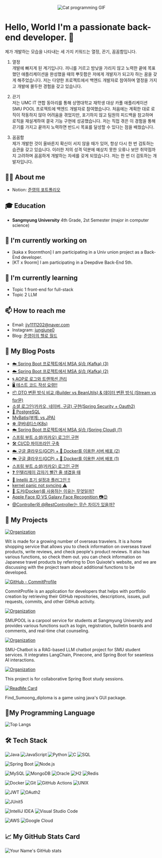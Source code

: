 <p align="center">
  <img src="https://media0.giphy.com/media/v1.Y2lkPTc5MGI3NjExbHp6bmtjZmJieXdoN2kwcnBla29tdTQ1dDh2Y3lzc2xhN21tZTN6YyZlcD12MV9pbnRlcm5hbF9naWZfYnlfaWQmY3Q9Zw/aNqEFrYVnsS52/giphy.gif" alt="Cat programming GIF">
</p>

# Hello, World I'm a passionate back-end developer. 👋

 
제가 개발하는 모습을 나타내는 세 가지 키워드는 열정, 끈기, 꼼꼼함입니다.

1. 열정 <br>
개발에 빠지게 된 계기입니다. 끼니를 거르고 밤낮을 가리지 않고 노력한 끝에 목표했던 애플리케이션을 완성했을 때의 뿌듯함은 저에게 개발자가 되고자 하는 꿈을 갖게 해주었습니다. 저는 다양한 프로젝트에서 백엔드 개발자로 참여하며 열정을 가지고 개발에 몰두한 경험을 갖고 있습니다.

2. 끈기 <br>
저는 UMC IT 연합 동아리를 통해 상명대학교 재학생 대상 카풀 애플리케이션 SMU POOL 프로젝트에 백엔드 개발자로 참여했습니다. 처음에는 계획한 대로 로직이 작동하지 않아 어려움을 겪었지만, 포기하지 않고 팀원의 피드백을 참고하며 로직을 재설계하여 결국 기능 구현에 성공했습니다. 저는 직접 겪은 이 경험을 통해 끈기를 가지고 끝까지 노력하면 반드시 목표를 달성할 수 있다는 점을 배웠습니다.

3. 꼼꼼함 <br>
제가 개발한 것이 올바른지 확신이 서지 않을 때가 있어, 항상 다시 한 번 검토하는 습관을 갖고 있습니다. 이러한 저의 성격 덕분에 예상치 못한 오류나 보안 취약점까지 고려하며 꼼꼼하게 개발하는 자세를 갖게 되었습니다. 저는 한 번 더 검토하는 개발자입니다.

## 👨‍💻 About me

- Notion: [준영의 포트폴리오](https://reflective-gruyere-28d.notion.site/1e8844bc141a8020a1dee3f6d60d0743?pvs=73)
  
## 🎓 Education

- **Sangmyung University**
  4th Grade, 2st Semester (major in computer science)

## 🔭 I'm currently working on

- [kaka x 9oormthon] I am participating in a Univ union project as a Back-End developer.
- [KT x 9oorm] I am participating in a Deepdive Back-End 5th.

## 🌱 I'm currently learning

- Topic 1 front-end for full-stack
- Topic 2 LLM 

## 📫 How to reach me

- Email: [jjy1111202@naver.com](mailto:jjy1111202@naver.com)
- Instagram: [jungjune0](https://www.instagram.com/jungjune0/)
- Blog: [준영이의 헬로 월드](https://blog.naver.com/jungjune0)

## 📕 My Blog Posts
- [☁️ Spring Boot 프로젝트에서 MSA 실습 (Kafka) (3)](https://blog.naver.com/jungjune0/224003342477)
- [☁️ Spring Boot 프로젝트에서 MSA 실습 (Kafka) (2)](https://blog.naver.com/jungjune0/224002001963)
- [🌀 AOP로 로그와 트랜잭션 관리 ](https://blog.naver.com/jungjune0/224019842776)
- [🖥️ 테스트 코드 작성 요령!!](https://blog.naver.com/jungjune0/224018535139)
- [📦 DTO 변환 방식 비교 (Builder vs BeanUtils) & 데이터 변환 방식 (Stream vs for문)](https://blog.naver.com/jungjune0/224014184878)
- [소셜 로그인(카카오, 네이버, 구글) 구현(Spring Security + Oauth2)](https://blog.naver.com/jungjune0/224006022219)
- [🐘 PostgreSQL](https://blog.naver.com/jungjune0/224005015064)
- [MyBatis(부제: vs JPA)](https://blog.naver.com/jungjune0/224002435515)
- [☸️ 쿠버네티스(K8s)](https://blog.naver.com/jungjune0/223978997353)
- [☁️ Spring Boot 프로젝트에서 MSA 실습 (Spring Cloud) (1)](https://blog.naver.com/jungjune0/223978941737)
- [스프링 부트 소셜(카카오) 로그인 구현](https://blog.naver.com/jungjune0/223917418297)
- [🛠️ CI/CD 파이프라인 구축](https://blog.naver.com/jungjune0/223915356254)
- [☁️ 구글 클라우드(GCP) + 🐳 Docker를 이용한 서버 배포 (2)](https://blog.naver.com/jungjune0/223913173033)
- [☁️ 구글 클라우드(GCP) + 🐳 Docker를 이용한 서버 배포 (1)](https://blog.naver.com/jungjune0/223881511617)
- [스프링 부트 소셜(카카오) 로그인 구현](https://blog.naver.com/jungjune0/223917418297)
- [❓ 인텔리제이 갑자기 빨간 줄 생겼을 때](https://blog.naver.com/jungjune0/223915356254)
- [🤗 Intellij 초기 설정과 플러그인 !!](https://blog.naver.com/jungjune0/223759178405)
- [kernel panic not syncing ⚠️](https://blog.naver.com/jungjune0/223665153072)
- [🐳 도커(Docker)를 사용하는 이유는 무엇일까?](https://blog.naver.com/jungjune0/223658680682)
- [Apple Face ID VS Galaxy Face Recognition 📷😊](https://blog.naver.com/jungjune0/223640970514)
- [@Controller와 @RestController는 무슨 차이가 있을까?](https://blog.naver.com/jungjune0/223636706358)


## 🚀 My Projects

[![Organization](https://img.shields.io/badge/GitHub-Wit--Online--ShoppingMall-blue?style=for-the-badge&logo=github)](https://github.com/UMC6th-Wit)

Wit is made for a growing number of overseas travelers. It is a home shopping service that allows you to check information on overseas travel products, write reviews, and check people's product reviews. It also has various functions, so check them out. you can check information on Japanese travel products by referring to Don Quixote's website, and we are discussing with the project team about additional functions to be developed.

[![GitHub - CommitProfile](https://img.shields.io/badge/GitHub-CommitProfile-blue?style=for-the-badge&logo=github)](https://github.com/CommitProfile)

CommitProfile is an application for developers that helps with portfolio creation by retrieving their GitHub repositories, descriptions, issues, pull requests, commits, and other GitHub activity.

[![Organization](https://img.shields.io/badge/GitHub-SMU--UMC--PROJECT-blue?style=for-the-badge&logo=github)](https://github.com/SMU-UMC-MINI-PROJECT)

SMUPOOL is a carpool service for students at Sangmyung University and provides various functions such as login, registration, bulletin boards and comments, and real-time chat counseling.

[![Organization](https://img.shields.io/badge/GitHub-SAMI--Sangmyung--University--AI--ChatBot-blue?style=for-the-badge&logo=github)](https://github.com/SMU-Chatbot)

SMU-Chatbot is a RAG-based LLM chatbot project for SMU student services. It integrates LangChain, Pinecone, and Spring Boot for seamless AI interactions.

[![Organization](https://img.shields.io/badge/GitHub-UNIV--Spring--Study-blue?style=for-the-badge&logo=github)](https://github.com/UNIV-Spring-Study)

This project is for collaborative Spring Boot study sessions.

[![ReadMe Card](https://github-readme-stats.vercel.app/api/pin/?username=jung0522&repo=Find_Sumoong_diploma&theme=radical)](https://github.com/jung0522/Find_Sumoong_diploma)

Find_Sumoong_diploma is a game using java's GUI package.

## 🌟My Programming Language

![Top Langs](https://github-readme-stats.vercel.app/api/top-langs/?username=Jung0522&layout=compact)

## 🛠 Tech Stack


<!-- Languages -->
![Java](https://img.shields.io/badge/Java-007396?style=for-the-badge&logo=java&logoColor=white)
![JavaScript](https://img.shields.io/badge/JavaScript-F7DF1E?style=for-the-badge&logo=javascript&logoColor=black)
![Python](https://img.shields.io/badge/Python-3776AB?style=for-the-badge&logo=python&logoColor=white)
![C](https://img.shields.io/badge/C-A8B9CC?style=for-the-badge&logo=c&logoColor=white)
![SQL](https://img.shields.io/badge/SQL-003B57?style=for-the-badge&logo=sql&logoColor=white)

<!-- Backend Frameworks -->
![Spring Boot](https://img.shields.io/badge/Spring%20Boot-6DB33F?style=for-the-badge&logo=spring-boot&logoColor=white)
![Node.js](https://img.shields.io/badge/Node.js-339933?style=for-the-badge&logo=nodedotjs&logoColor=white)

<!-- Databases -->
![MySQL](https://img.shields.io/badge/MySQL-4479A1?style=for-the-badge&logo=mysql&logoColor=white)
![MongoDB](https://img.shields.io/badge/MongoDB-47A248?style=for-the-badge&logo=mongodb&logoColor=white)
![Oracle](https://img.shields.io/badge/Oracle-F80000?style=for-the-badge&logo=oracle&logoColor=white)
![H2](https://img.shields.io/badge/H2-4E1F19?style=for-the-badge&logo=h2database&logoColor=white)
![Redis](https://img.shields.io/badge/Redis-DC382D?style=for-the-badge&logo=redis&logoColor=white)

<!-- DevOps & Tools -->
![Docker](https://img.shields.io/badge/Docker-2496ED?style=for-the-badge&logo=docker&logoColor=white)
![Git](https://img.shields.io/badge/Git-F05032?style=for-the-badge&logo=git&logoColor=white)
![GitHub Actions](https://img.shields.io/badge/GitHub_Actions-2088FF?style=for-the-badge&logo=githubactions&logoColor=white)
![UNIX](https://img.shields.io/badge/UNIX-000000?style=for-the-badge&logo=unix&logoColor=white)

<!-- Security -->
![JWT](https://img.shields.io/badge/JWT-000000?style=for-the-badge&logo=JSON%20web%20tokens&logoColor=white)
![OAuth2](https://img.shields.io/badge/OAuth2-EC5990?style=for-the-badge&logo=oauth&logoColor=white)

<!-- Testing -->
![JUnit5](https://img.shields.io/badge/JUnit5-25A162?style=for-the-badge&logo=java&logoColor=white)

<!-- IDE -->
![IntelliJ IDEA](https://img.shields.io/badge/IntelliJ%20IDEA-000000?style=for-the-badge&logo=intellijidea&logoColor=white)
![Visual Studio Code](https://img.shields.io/badge/VSCode-007ACC?style=for-the-badge&logo=visual-studio-code&logoColor=white)

<!-- Cloud/Deployment -->
![AWS](https://img.shields.io/badge/AWS-232F3E?style=for-the-badge&logo=amazon-aws&logoColor=white)
![Google Cloud](https://img.shields.io/badge/Google_Cloud-4285F4?style=for-the-badge&logo=googlecloud&logoColor=white)




## 📈 My GitHub Stats Card

![Your Name's GitHub stats](https://github-readme-stats.vercel.app/api?username=Jung0522&show_icons=true&theme=radical)

